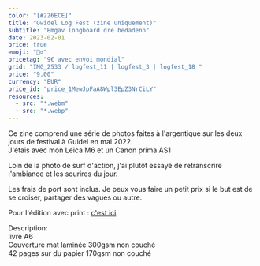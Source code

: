 ```yaml
---
color: "[#226ECE]"
title: "Gwidel Log Fest (zine uniquement)"
subtitle: "Emgav longboard dre bedadenn"
date: 2023-02-01
price: true
emoji: "🏄‍♂️"
pricetag: "9€ avec envoi mondial"
grid: "IMG_2533 / logfest_11 | logfest_3 | logfest_18 "
price: "9.00"
currency: "EUR"
price_id: "price_1MewJpFaA8Wpl3EpZ3NrCiLY"
resources:
  - src: "*.webm"
  - src: "*.webp"
---
```


Ce zine comprend une série de photos faites à l'argentique sur les deux jours de festival à Guidel en mai 2022.  
J'étais avec mon Leica M6 et un Canon prima AS1

Loin de la photo de surf d'action, j'ai plutôt essayé de retranscrire l'ambiance et les sourires du jour.

Les frais de port sont inclus. 
Je peux vous faire un petit prix si le but est de se croiser, partager des vagues ou autre.

Pour l'édition avec print : [c'est ici](/shop/gwidel-log-fest-with-print/)


<div class="text-sm">
Description: <br/> 
livre A6 <br/> 
Couverture mat laminée 300gsm non couché <br/> 
42 pages sur du papier 170gsm non couché
</div>

